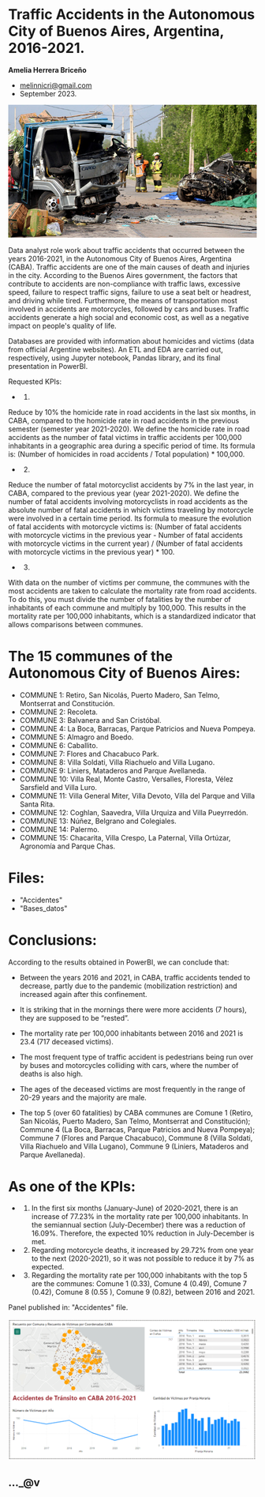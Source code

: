 # Traffic Accidents in the Autonomous City of Buenos Aires, Argentina, 2016-2021.
__Amelia Herrera Briceño__
* melinnicri@gmail.com
* September 2023.


<p align="center"><img src="https://github.com/melinnicri/Traffic_accids/blob/main/images/Accidentes.jpg"></p>

Data analyst role work about traffic accidents that occurred between the years 2016-2021, in the Autonomous City of Buenos Aires, Argentina (CABA).
Traffic accidents are one of the main causes of death and injuries in the city. According to the Buenos Aires government, the factors that contribute to accidents are non-compliance with traffic laws, excessive speed, failure to respect traffic signs, failure to use a seat belt or headrest, and driving while tired. Furthermore, the means of transportation most involved in accidents are motorcycles, followed by cars and buses. Traffic accidents generate a high social and economic cost, as well as a negative impact on people's quality of life.

Databases are provided with information about homicides and victims (data from official Argentine websites).
An ETL and EDA are carried out, respectively, using Jupyter notebook, Pandas library, and its final presentation in PowerBI.

Requested KPIs:
* 1)
Reduce by 10% the homicide rate in road accidents in the last six months, in CABA, compared to the homicide rate in road accidents in the previous semester (semester year 2021-2020). We define the homicide rate in road accidents as the number of fatal victims in traffic accidents per 100,000 inhabitants in a geographic area during a specific period of time. Its formula is: (Number of homicides in road accidents / Total population) * 100,000.

* 2)
Reduce the number of fatal motorcyclist accidents by 7% in the last year, in CABA, compared to the previous year (year 2021-2020). We define the number of fatal accidents involving motorcyclists in road accidents as the absolute number of fatal accidents in which victims traveling by motorcycle were involved in a certain time period. Its formula to measure the evolution of fatal accidents with motorcycle victims is: (Number of fatal accidents with motorcycle victims in the previous year - Number of fatal accidents with motorcycle victims in the current year) / (Number of fatal accidents with motorcycle victims in the previous year) * 100.

* 3)
With data on the number of victims per commune, the communes with the most accidents are taken to calculate the mortality rate from road accidents. To do this, you must divide the number of fatalities by the number of inhabitants of each commune and multiply by 100,000. This results in the mortality rate per 100,000 inhabitants, which is a standardized indicator that allows comparisons between communes.

# The 15 communes of the Autonomous City of Buenos Aires:
- COMMUNE 1: Retiro, San Nicolás, Puerto Madero, San Telmo, Montserrat and Constitución.
- COMMUNE 2: Recoleta.
- COMMUNE 3: Balvanera and San Cristóbal.
- COMMUNE 4: La Boca, Barracas, Parque Patricios and Nueva Pompeya.
- COMMUNE 5: Almagro and Boedo.
- COMMUNE 6: Caballito.
- COMMUNE 7: Flores and Chacabuco Park.
- COMMUNE 8: Villa Soldati, Villa Riachuelo and Villa Lugano.
- COMMUNE 9: Liniers, Mataderos and Parque Avellaneda.
- COMMUNE 10: Villa Real, Monte Castro, Versalles, Floresta, Vélez Sarsfield and Villa Luro.
- COMMUNE 11: Villa General Miter, Villa Devoto, Villa del Parque and Villa Santa Rita.
- COMMUNE 12: Coghlan, Saavedra, Villa Urquiza and Villa Pueyrredón.
- COMMUNE 13: Núñez, Belgrano and Colegiales.
- COMMUNE 14: Palermo.
- COMMUNE 15: Chacarita, Villa Crespo, La Paternal, Villa Ortúzar, Agronomía and Parque Chas.

# Files:
- "Accidentes"
- "Bases_datos"

# Conclusions:
According to the results obtained in PowerBI, we can conclude that:

- Between the years 2016 and 2021, in CABA, traffic accidents tended to decrease, partly due to the pandemic (mobilization restriction) and increased again after this confinement.

- It is striking that in the mornings there were more accidents (7 hours), they are supposed to be “rested”.

- The mortality rate per 100,000 inhabitants between 2016 and 2021 is 23.4 (717 deceased victims).

- The most frequent type of traffic accident is pedestrians being run over by buses and motorcycles colliding with cars, where the number of deaths is also high.

- The ages of the deceased victims are most frequently in the range of 20-29 years and the majority are male.

- The top 5 (over 60 fatalities) by CABA communes are Comune 1 (Retiro, San Nicolás, Puerto Madero, San Telmo, Montserrat and Constitución); Commune 4 (La Boca, Barracas, Parque Patricios and Nueva Pompeya); Commune 7 (Flores and Parque Chacabuco), Commune 8 (Villa Soldati, Villa Riachuelo and Villa Lugano), Commune 9 (Liniers, Mataderos and Parque Avellaneda).

# As one of the KPIs:

* 1) In the first six months (January-June) of 2020-2021, there is an increase of 77.23% in the mortality rate per 100,000 inhabitants. In the semiannual section (July-December) there was a reduction of 16.09%. Therefore, the expected 10% reduction in July-December is met.

* 2) Regarding motorcycle deaths, it increased by 29.72% from one year to the next (2020-2021), so it was not possible to reduce it by 7% as expected.

* 3) Regarding the mortality rate per 100,000 inhabitants with the top 5 are the communes: Comune 1 (0.33), Comune 4 (0.49), Comune 7 (0.42), Comune 8 (0.55 ), Comune 9 (0.82), between 2016 and 2021.

Panel published in: "Accidentes" file.



<p align="center"><img src="https://github.com/melinnicri/Traffic_accids/blob/main/images/print01.png"></p>

## ..._@v
